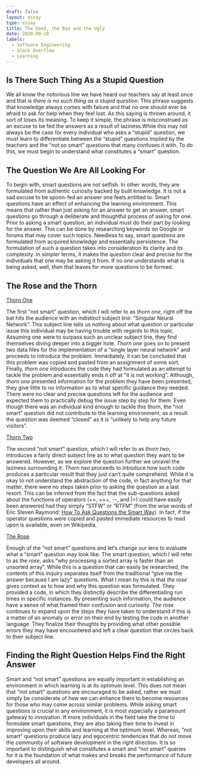 ```yaml
---
draft: false
layout: essay
type: essay
title: The Good, the Bad and the Ugly
date: 2020-09-10
labels:
  - Software Engineering
  - Stack Overflow
  - Learning
---
```


## Is There Such Thing As a Stupid Question
We all know the notorious line we have heard our teachers say at least once and that is _there is no such thing as a stupid question_. This phrase suggests that knowledge always comes with failure and that no one should ever be afraid to ask for help when they feel lost. As this saying is thrown around, it sort of loses its meaning. To keep it simple, the phrase is misconstrued as an excuse to be fed the answers as a result of laziness.While this may not always be the case for every individual who asks a “stupid” question, we must learn to differentiate between the “stupid” questions implied by the teachers and the “not so smart” questions that many confuses it with. To do this, we must begin to understand what constitutes a “smart” question.

## The Question We Are All Looking For
To begin with, smart questions are not selfish. In other words, they are formulated from authentic curiosity backed by built knowledge. It is not a sad excuse to be spoon-fed an answer one feels entitled to. Smart questions have an effect of enhancing the learning environment. This means that rather than just asking for an answer to get an answer, smart questions go through a deliberate and thoughtful process of asking for one. Prior to asking a smart question, an individual must do their part by looking for the answer. This can be done by researching keywords on Google or forums that may cover such topics. Needless to say, smart questions are formulated from acquired knowledge and essentially persistence. The formulation of such a question takes into consideration its clarity and its complexity. In simpler terms, it makes the question clear and precise for the individuals that one may be asking it from. If no one understands what is being asked, well, then that leaves for more questions to be formed.

## The Rose and the Thorn
[Thorn One](https://stackoverflow.com/questions/3455660/single-layer-neural-network?answertab=votes#tab-top)

The first “not smart” question, which I will refer to as _thorn one_, right off the bat hits the audience with an indistinct subject line: “Singular Neural Network”. This subject line tells us nothing about what question or particular issue this individual may be having trouble with regards to this topic. Assuming one were to surpass such an unclear subject line, they find themselves diving deeper into a bigger hole. _Thorn one_ goes on to present two data files for the implementation of a “single layer neural network” and proceeds to introduce the problem. Immediately, it can be concluded that this problem was copied and pasted from an assignment of some sort. Finally, _thorn one_ introduces the code they had formulated as an attempt to tackle the problem and essentially ends it off at “it is not working”. Although, _thorn one_ presented information for the problem they have been presented, they give little to no information as to what specific guidance they needed. There were no clear and precise questions left for the audience and expected them to practically debug the issue step by step for them. Even though there was an individual kind enough to tackle this thorn, the “not smart” question did not contribute to the learning environment, as a result the question was deemed “closed” as it is “unlikely to help any future visitors”.

[Thorn Two](https://stackoverflow.com/questions/13519990/why-does-i-j-k-j-i-kk-i-j-11)

The second “not smart” question, which I will refer to as _thorn two_, introduces a fairly direct subject line as to what question they want to be answered. However, as we explore the question further we unravel the laziness surrounding it. _Thorn two_ proceeds to introduce how such code produces a particular result that they just can’t quite comprehend. While it is okay to not understand the abstraction of the code, in fact anything for that matter, there were no steps taken prior to asking the question as a last resort. This can be inferred from the fact that the sub-questions asked about the functions of  operators (+=, +++, --, and \|=) could have easily been answered had they simply “STFW” or “RTFM” (from the wise words of Eric Steven Raymond: [How To Ask Questions the Smart Way](http://www.catb.org/esr/faqs/smart-questions.html
)). In fact, if the operator questions were copied and pasted immediate resources to read upon is available, even on Wikipedia.

[The Rose](https://stackoverflow.com/questions/11227809/why-is-processing-a-sorted-array-faster-than-processing-an-unsorted-array)

Enough of the “not smart” questions and let’s change our lens to evaluate what a “smart” question may look like. The smart question, which I will refer to as _the rose_, asks “why processing a sorted array is faster than an unsorted array”. While this is a question that can easily be researched, the contents of this inquiry separates itself from the traditional “give me the answer because I am lazy” questions. What I mean by this is that _the rose_ gives context as to how and why this question was formulated. They provided a code, in which they distinctly describe the differentiating run times in specific instances. By presenting such information, the audience have a sense of what framed their confusion and curiosity. _The rose_ continues to expand upon the steps they have taken to understand if this is a matter of an anomaly or error on their end by testing the code in another language. They finalize their thoughts by providing what other possible errors they may have encountered and left a clear question that circles back to their subject line.

## Finding the Right Question Helps Find the Right Answer

Smart and “not smart” questions are equally important in establishing an environment in which learning is at its optimum level. This does not mean that “not smart” questions are encouraged to be asked, rather we must simply be considerate of how we can enhance them to become resources for those who may come across similar problems. While asking smart questions is crucial in any environment, it is most especially a paramount gateway to innovation. If more individuals in the field take the time to formulate smart questions, they are also taking their time to invest in improving upon their skills and learning at the optimum level. Whereas, “not smart” questions produce lazy and egocentric tendencies that do not move the community of software development in the right direction. It is so important to distinguish what constitutes a smart and “not smart” queries for it is the foundation of what makes and breaks the performance of future developers all around.
